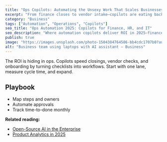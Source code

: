 ```yaml
---
title: "Ops Copilots: Automating the Unsexy Work That Scales Businesses"
excerpt: "From finance closes to vendor intake—copilots are eating back-office toil."
category: "Business"
tags: ["Automation", "Operations", "Copilots"]
seo_title: "Ops Automation 2025: Copilots for Finance, HR, and IT"
seo_description: "Where automation copilots deliver ROI in 2025—finance closes, employee onboarding, and vendor workflows."
publish: true
image: "https://images.unsplash.com/photo-1504384764586-bb4cdc1707b0?auto=format&fit=crop&w=800&h=500&q=80"
alt: "Business team using laptops with AI assistant – Business"
---
```


The ROI is hiding in ops. Copilots speed closings, vendor checks, and onboarding by turning checklists into workflows.
Start with one lane, measure cycle time, and expand.

## Playbook
- Map steps and owners  
- Automate approvals  
- Track time-to-done monthly

**Related reading:**  
- [Open-Source AI in the Enterprise](https://spherevista360.com/open-source-models-2025/)  
- [Product Analytics in 2025](https://spherevista360.com/product-analytics-2025/)
